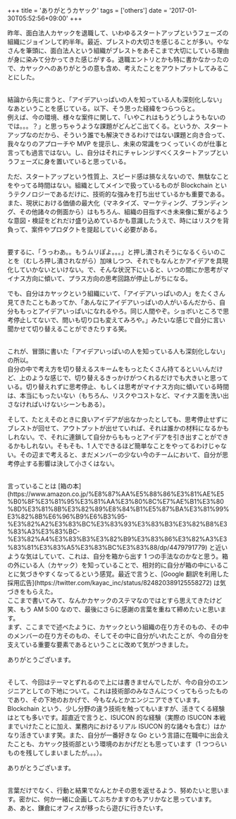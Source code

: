 +++
title = 'ありがとうカヤック'
tags = ['others']
date = '2017-01-30T05:52:56+09:00'
+++

昨年、面白法人カヤックを退職して、いわゆるスタートアップというフェーズの組織にジョインして約半年。最近、ブレストの大切さを感じることが多い。やなさんを筆頭に、面白法人という組織がブレストをあそこまで大切にしている理由が身に染みて分かってきた感じがする。退職エントリとかも特に書かなかったので、カヤックへのありがとうの意も含め、考えたことをアウトプットしてみることにした。

<!--more-->

<br />
結論から先に言うと、「アイデアいっぱいの人を知っている人も深刻化しない」なあということを感じている。以下、そう思った経緯をつらつらと。

<br />
例えば、今の環境、様々な案件に関して、「いやこれはもうどうしようもないのでは。。。？」と思っちゃうような課題がどんどこ出てくる。というか、スタートアップなのだから、そういう誰でも解決できるわけではない課題と向き合って、我々なりのアプローチや MVP を提示し、未来の常識をつくっていくのが仕事と言っても過言ではない。し、自分はそれにチャレンジすべくスタートアップというフェーズに身を置いていると思っている。

ただ、スタートアップという性質上、スピード感は損なえないので、無駄なことをやってる時間はない。組織としてメインで扱っているものが Blockchain というテクノロジーであるだけに、技術的な強みを打ち出せているかも重要である。また、現状における価値の最大化（マネタイズ、マーケティング、ブランディング、その他諸々の側面から）はもちろん、組織の目指すべき未来像に繋がるような意図・検証をどれだけ盛り込めているかも意識したうえで、時にはリスクを背負って、案件やプロダクトを提起していく必要がある。

<br />
要するに、「うっわあ。。もうムリぽよ。。。」と押し潰されそうになるくらいのことを（むしろ押し潰されながら）加味しつつ、それでもなんとかアイデアを具現化していかないといけない。で、そんな状況下にいると、いつの間にか思考がマイナス方向に傾いて、プラス方向の思考回路が停止しがちになる。

でも、自分はカヤックという組織にいて、「アイデアいっぱいの人」をたくさん見てきたこともあってか、「あんなにアイデアいっぱいの人がいるんだから、自分ももっとアイデアいっぱいになれるやろ。同じ人間やぞ。ショボいところで思考停止してないで、問いも切り口も変えてみろや。」みたいな感じで自分に言い聞かせて切り替えることができたりする笑。

<br />
これが、冒頭に書いた「アイデアいっぱいの人を知っている人も深刻化しない」の所以。

<br />
自分の中で考え方を切り替えるスキームをもっとたくさん持てるといいんだけど、上のような感じで、切り替えるきっかけがつくれるだけでも大きいと思っている。切り替えれずに思考停止、もしくは思考がマイナス方向に傾いている時間は、本当にもったいない（もちろん、リスクやコストなど、マイナス面を洗い出さなければいけないシーンもある）。

そして、たとえそのときに良いアイデアが出なかったとしても、思考停止せずにブレストが回せて、アウトプットが出せていれば、それは誰かの材料になるかもしれない。で、それに連鎖して自分からももっとアイデアを引き出すことができるかもしれない。そもそも、1 人でできるほど簡単なことをやってるわけじゃない。その辺まで考えると、まだメンバーの少ない今のチームにおいて、自分が思考停止する影響は決して小さくはない。

<br />
言っていることは [箱の本](https://www.amazon.co.jp/%E8%87%AA%E5%88%86%E3%81%AE%E5%B0%8F%E3%81%95%E3%81%AA%E3%80%8C%E7%AE%B1%E3%80%8D%E3%81%8B%E3%82%89%E8%84%B1%E5%87%BA%E3%81%99%E3%82%8B%E6%96%B9%E6%B3%95-%E3%82%A2%E3%83%BC%E3%83%93%E3%83%B3%E3%82%B8%E3%83%A3%E3%83%BC-%E3%82%A4%E3%83%B3%E3%82%B9%E3%83%86%E3%82%A3%E3%83%81%E3%83%A5%E3%83%BC%E3%83%88/dp/4479791779) と近いような気はしていて、これは、自分を箱から出す 1 つの手法なのかなと思う。箱の外にいる人（カヤック）を知っていることで、相対的に自分が箱の中にいることに気づきやすくなってるという感覚。最近で言うと、[Google 翻訳を利用した採用広告](https://twitter.com/kayac_inc/status/824820389125558272) は気づきをもらえた。

<br />
ここまで書いてみて、なんかカヤックのステマなのではとすら思えてきたけど笑、もう AM 5:00 なので、最後にさらに感謝の言葉を重ねて締めたいと思います。

<br />
まず、ここまでで述べたように、カヤックという組織の在り方そのもの、その中のメンバーの在り方そのもの、そしてその中に自分がいれたことが、今の自分を支えている重要な要素であるということに改めて気がつきました。

ありがとうございます。

<br />
そして、今回はテーマとずれるので上には書きませんでしたが、今の自分のエンジニアとしての下地について。これは技術部のみなさんにつくってもらったものであり、その下地のおかげで、今もなんとかエンジニアできています。Blockchain という、少し分野の違う技術を触ってもいますが、活きてくる経験はとても多いです。超直近で言うと、ISUCON 的な経験（実際の ISUCON 本戦までいけたことに加え、業務内におけるリアル ISUCON 的な諸々も含む）はかなり活きています笑。また、自分が一番好きな Go という言語に在職中に出会えたことも、カヤック技術部という環境のおかげだとも思っています（1 つつらいものを残してしまいましたが。。。）。

ありがとうございます。

<br />
言葉だけでなく、行動と結果でなんとかその恩を返せるよう、努めたいと思います。密かに、何か一緒に企画してぶちかますのもアリかなと思っています。

<br />
あ、あと、鎌倉にオフィスが移ったら遊びに行きたいす。

